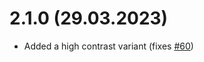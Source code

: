 # 2.1.0 (29.03.2023)

- Added a high contrast variant (fixes [#60](https://github.com/whizkydee/vscode-palenight-theme/issues/60))
